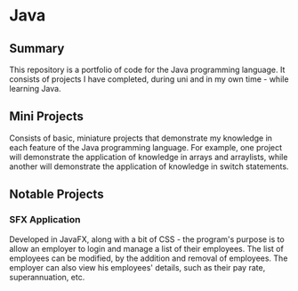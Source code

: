 # Java
## Summary
This repository is a portfolio of code for the Java programming language. It consists of projects I have completed, during uni and in my own time - while learning Java.

## Mini Projects
Consists of basic, miniature projects that demonstrate my knowledge in each feature of the Java programming language. For example, one project will demonstrate the application of knowledge in arrays and arraylists, while another will demonstrate the application of knowledge in switch statements. 

## Notable Projects
### SFX Application
Developed in JavaFX, along with a bit of CSS - the program's purpose is to allow an employer to login and manage a list of their employees. The list of employees can be modified, by the addition and removal of employees. The employer can also view his employees' details, such as their pay rate, superannuation, etc. 
